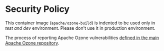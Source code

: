 # Security Policy

This container image (`apache/ozone-build`) is indented to be used only in *test and dev* environment. Please don't use it in production environment.

The process of reporting Apache Ozone vulnerabilities [defined in the main Apache Ozone repository](https://github.com/apache/ozone/blob/master/SECURITY.md).
